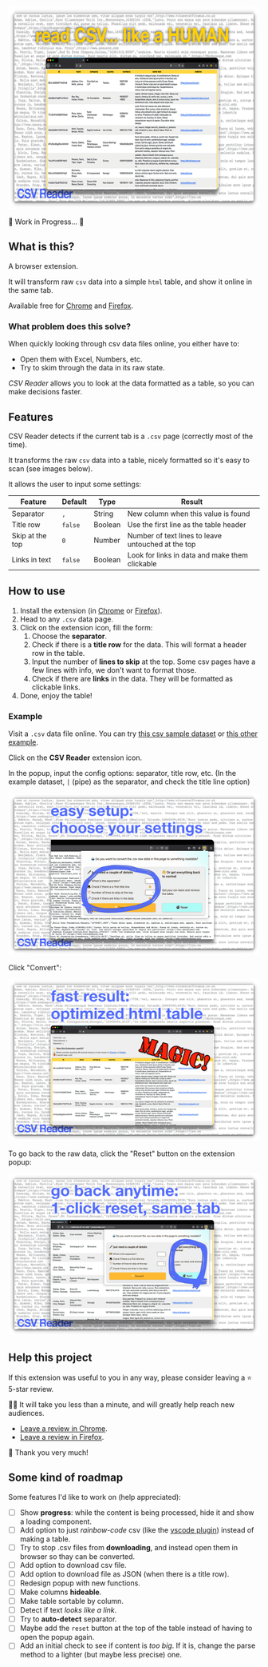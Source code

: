 <p align="center">
   <img width="630" height="405" src="/docs/promo.png" alt="CSV Reader">
</p>

🚧 Work in Progress... 🚧

## What is this?

A browser extension.

It will transform raw `csv` data into a simple `html` table, and show it online in the same tab.

Available free for [Chrome](https://chrome.google.com/webstore/detail/csv-reader/dnioinfbhmclclfdbcnlfgbojdpdicde) and [Firefox](https://addons.mozilla.org/en-US/firefox/addon/csv-reader/).

### What problem does this solve?

When quickly looking through csv data files online, you either have to:

- Open them with Excel, Numbers, etc.
- Try to skim through the data in its raw state.

_CSV Reader_ allows you to look at the data formatted as a table, so you can make decisions faster.

## Features

CSV Reader detects if the current tab is a `.csv` page (correctly most of the time).

It transforms the raw `csv` data into a table, nicely formatted so it's easy to scan (see images below).

It allows the user to input some settings:

| Feature         | Default | Type    | Result                                             |
| --------------- | ------- | ------- | -------------------------------------------------- |
| Separator       | `,`     | String  | New column when this value is found                |
| Title row       | `false` | Boolean | Use the first line as the table header             |
| Skip at the top | `0`     | Number  | Number of text lines to leave untouched at the top |
| Links in text   | `false` | Boolean | Look for links in data and make them clickable     |

## How to use

1. Install the extension (in [Chrome](https://chrome.google.com/webstore/detail/csv-reader/dnioinfbhmclclfdbcnlfgbojdpdicde) or [Firefox](https://addons.mozilla.org/en-US/firefox/addon/csv-reader/)).
2. Head to any `.csv` data page.
3. Click on the extension icon, fill the form:
   1. Choose the **separator**.
   2. Check if there is a **title row** for the data. This will format a header row in the table.
   3. Input the number of **lines to skip** at the top. Some csv pages have a few lines with info, we don't want to format those.
   4. Check if there are **links** in the data. They will be formatted as clickable links.
4. Done, enjoy the table!

### Example

Visit a `.csv` data file online. You can try [this csv sample dataset](https://rubenvara.s3-eu-west-1.amazonaws.com/csv/dataNov-2-2020.csv) or [this other example](http://www.fpmaj.gr.jp/iyaku/HB_20170227-20170305.csv).

Click on the **CSV Reader** extension icon.

In the popup, input the config options: separator, title row, etc. (In the example dataset, `|` (pipe) as the separator, and check the title line option)

![Start](/docs/init.png)

Click "Convert":

![Converted](/docs/table.png)

To go back to the raw data, click the "Reset" button on the extension popup:

![Reset](/docs/reset.png)

## Help this project

If this extension was useful to you in any way, please consider leaving a ⭐ 5-star review.

👨‍💻 It will take you less than a minute, and will greatly help reach new audiences.

- [Leave a review in Chrome](https://chrome.google.com/webstore/detail/csv-reader/dnioinfbhmclclfdbcnlfgbojdpdicde).
- [Leave a review in Firefox](https://addons.mozilla.org/en-US/firefox/addon/csv-reader/).

🙏 Thank you very much!

## Some kind of roadmap

Some features I'd like to work on (help appreciated):

- [ ] Show **progress**: while the content is being processed, hide it and show a loading component.
- [ ] Add option to just _rainbow-code_ csv (like the [vscode plugin](https://github.com/mechatroner/vscode_rainbow_csv)) instead of making a table.
- [ ] Try to stop .csv files from **downloading**, and instead open them in browser so thay can be converted.
- [ ] Add option to download csv file.
- [ ] Add option to download file as JSON (when there is a title row).
- [ ] Redesign popup with new functions.
- [ ] Make columns **hideable**.
- [ ] Make table sortable by column.
- [ ] Detect if text _looks like a link_.
- [ ] Try to **auto-detect** separator.
- [ ] Maybe add the `reset` button at the top of the table instead of having to open the popup again.
- [ ] Add an initial check to see if content is _too big_. If it is, change the parse method to a lighter (but maybe less precise) one.

